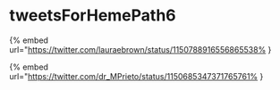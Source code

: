 # tweetsForHemePath6

{% embed url="https://twitter.com/lauraebrown/status/1150788916556865538% }

{% embed url="https://twitter.com/dr_MPrieto/status/1150685347371765761% }

